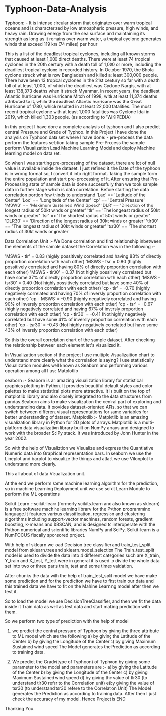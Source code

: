 # Typhoon-Data-Analysis
Typhoon: - It is intense circular storm that originates over warm tropical oceans and is characterized by 
low atmospheric pressure, high winds, and heavy rain. Drawing energy from the sea surface and maintaining its 
strength as long as it remains over warm water, a tropical cyclone generates winds that exceed 119 km (74 miles) per hour

This is a list of the deadliest tropical cyclones, including all known storms that caused at least 1,000 direct deaths. 
There were at least 74 tropical cyclones in the 20th century with a death toll of 1,000 or more, including the deadliest tropical cyclone in recorded history. 
In October 1970, the Bhola cyclone struck what is now Bangladesh and killed at least 300,000 people. There have been 13 tropical cyclones in the 21st century 
so far with a death toll of at least 1,000, of which the deadliest was Cyclone Nargis, with at least 138,373 deaths when it struck Myanmar. In recent years, 
the deadliest Atlantic hurricane was Hurricane Mitch of 1998, with at least 11,374 deaths attributed to it, while the deadliest Atlantic hurricane was 
the Great Hurricane of 1780, which resulted in at least 22,000 fatalities. The most recent tropical cyclone with at least 1,000 fatalities was Cyclone 
Idai in 2019, which killed 1,303 people. (as according to 'WIKIPEDIA)

In this project I have done a complete analysis of typhoon and I also predict central Pressure and Grade of Typhoo.
In this Project I have done the analysis on Typhoon data set where I have done: - 
pre-process the data
perform the features selction
taking sample
Pre-Process the sample
perform Visualization
Load Machine Learning Model
and deploy Machine learning model on data set.

So when I was starting pre-processing of the dataset, there are lot of null value is available inside the dataset. I just refined it.
the Date of the typhoon is in wrong format so, I convert it into right format. Taking the sample form the entire population and start
pre-processing of it. After ensuring that Pre-Processing state of sample data is done successfully than we took sample data in further
stage which is data correlation.
Before starting the data correlation portion few thinds to understand
'Lac' == 'Latitude of the Center'
'Loc' == 'Longitude of the Center'
'cp' == 'Central Pressure'
'MSWS' == 'Maximum Sustained Wind Speed'
'DLR' == 'Direction of the longest radius of 50kt winds or greater'
'tlr' == 'The longeast radius of 50kt winds or greater'
'tsr' == 'The shortest radius of 50kt winds or greater'
'DLR30' == 'Direction of the longest radius of 30kt winds or greater'
'tlr30' == 'The longeast radius of 30kt winds or greater'
'tsr30' == 'The shortest radius of 30kt winds or greater'
 
 Data Correlation Unit :-
 We Done correlation and find relationship inbetween the elements of the sample dataset
 the Correlation was in the following :-
 
 'MSWS - tlr' = 0.83 (highly possitively correlated and having 83% of directly proportion correlation with each other)
 'MSWS - tsr' = 0.80 (highly possitively correlated and having 80% of directly proportion correlation with each other)
 'MSWS - tlr30' = 0.37 (Not highly possitively correlated but have some 37% of directly  proportion correlation with each other)
 'MSWS - tsr30' = 0.40 (Not highly possitively correlated but have some 40% of directly  proportion correlation with each other)
 'cp - tlr' = -0.70 (highly negatively correlated and having 70% of inversly  proportion correlation with each other)
 'cp - MSWS' = -0.90 (highly negatively correlated and having 90% of inversly  proportion correlation with each other)
 'cp - tsr' = -0.67 (highly negatively correlated and having 67% of inversly  proportion correlation with each other)
 'cp - tlr30' = -0.41 (Not highly negatively correlated but have some 41% of inversly  proportion correlation with each other)
 'cp - tsr30' = -0.43 (Not highly negatively correlated but have some 43% of inversly  proportion correlation with each other)
 
So this the overall correlation chart of the sample dataset. After checking the relationship between each element let's visualized it.

In Visualization section of the project I use multiple Visualizaition chart to understand more clearly what the correlation is saying?
I use statistically Visualization modules well known as Seaborn and performing various operation among all I use Matplotlib

seaborn :- Seaborn is an amazing visualization library for statistical graphics plotting in Python. It provides beautiful default 
styles and color palettes to make statistical plots more attractive. It is built on the top of matplotlib library and also closely 
integrated to the data structures from pandas.Seaborn aims to make visualization the central part of exploring and understanding data. 
It provides dataset-oriented APIs, so that we can switch between different visual representations for same variables for better 
understanding of dataset.
Matplotlib :- Matplotlib is an amazing visualization library in Python for 2D plots of arrays. Matplotlib is a multi-platform data 
visualization library built on NumPy arrays and designed to work with the broader SciPy stack. It was introduced by John Hunter in the year 2002.

So with the help of Visualiztion we Visualize and express the Quantiative Numeric data into Graphical representation bars. 
In seaborn we use the Lineplot and barplot to visualize the things and atlast we use Vilonplot to understand more clearly.


This all about of data Visualization unit.

At the end we perform some machine learning algorithm for the prediction,
so in machine Learning Deployment unit we use scikit Learn Module to perform the ML operations

Scikit Learn :-scikit-learn (formerly scikits.learn and also known as sklearn) is a free software machine learning library 
for the Python programming language.It features various classification, regression and clustering algorithms including 
support-vector machines, random forests, gradient boosting, k-means and DBSCAN, and is designed to interoperate with the 
Python numerical and scientific libraries NumPy and SciPy. Scikit-learn is a NumFOCUS fiscally sponsored project.

With help of sklearn we load Decision tree classifier and train_test_split model from sklearn.tree and sklearn.model_selection
The Train_test_split model is used to divide the data into 4 different categories such are X_train, Y_train and X_test, Y_test
were in general it is used to divide the whole data set into two or three parts train, test and some times vaidation.

After chunks the data with the help of train_test_split model we have make some prediction and for the prediciton we have to first 
train our data and this trained data we have to fit on the Mahine Learning model after then we test it.

So to load the model we use DecisionTreeClassifier, and then we fit the data inside it Train data as well as test data and start making 
prediction with them.

So we perform two type of prediction with the help of model
1. we predict the central pressure of Typhoon by giving the three attribute to ML model which are the following
 a) by giving the Latitude of the Center
 b) by giving the Longitude of the Center
 c) by giving Maximum Sustained wind speed
The Model generates the Prediction as according to training data.

2. We predict the Grade(type of Typhoon) of Typhoon by giving some parameter to the model and parameters are :-
 a) by giving the Latitude of the Center
 b) by giving the Longitude of the Center
 c) by giving Maximum Sustained wind speed
 d) by giving the value of tlr30 (to understand tlr30 refer to the Correlation unit)
 e)by giving the value of tsr30 (to understand tsr30 refere to the Correlation Unit) 
The Model generates the Prediction as according to training data.
After then I just check the accuracy of my model.
Hence Project is END

Thanking You.
